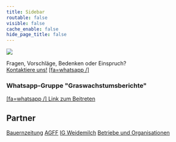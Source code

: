 ```yaml
---
title: Sidebar
routable: false
visible: false
cache_enable: false
hide_page_title: false
---
```




![](/images/Logo-Graswachstum-neu-2024-web.webp?resize=200)



Fragen, Vorschläge, Bedenken oder Einspruch?  
[Kontaktiere uns!](/contact?classes=button) [[fa=whatsapp /]](https://chat.whatsapp.com/HWT0TodVZBuBDVAFVrUUbr)

### Whatsapp-Gruppe "Graswachstumsberichte" 
[[fa=whatsapp /] Link zum Beitreten](https://chat.whatsapp.com/HWT0TodVZBuBDVAFVrUUbr) 
 
 

## Partner
[Bauernzeitung](https://www.bauernzeitung.ch/graswachstum-serie) 
[AGFF](https://www.agff.ch) 
[IG Weidemilch](https://www.weidemilch.ch) 
[Betriebe und Organisationen](/about)
